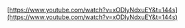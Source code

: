 [https://www.youtube.com/watch?v=xODlyNdxuEY&t=144s](https://www.youtube.com/watch?v=xODlyNdxuEY&t=144s)
